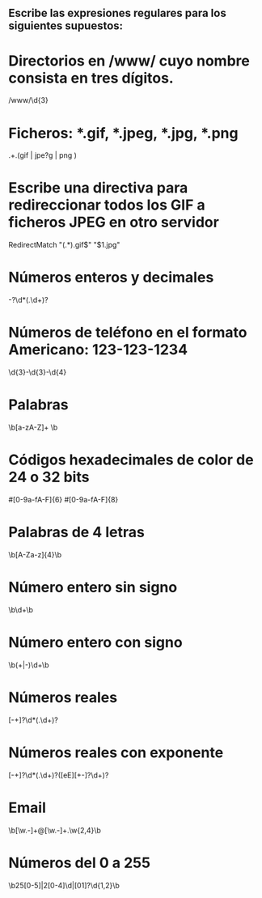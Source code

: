 ## Escribe las expresiones regulares para los siguientes supuestos:

# Directorios en /www/ cuyo nombre consista en tres dígitos.

/www/\d{3}

# Ficheros: *.gif, *.jpeg, *.jpg, *.png
.+\.(gif | jpe?g | png )

# Escribe una directiva para redireccionar todos los GIF a ficheros JPEG en otro servidor
RedirectMatch "(.*)\.gif$" "$1.jpg"

# Números enteros y decimales

-?\d*(\.\d+)?

# Números de teléfono en el formato Americano: 123-123-1234

\d{3}-\d{3}-\d{4}

# Palabras

\b\[a-zA-Z]+  \b

# Códigos hexadecimales de color de 24 o 32 bits

#[0-9a-fA-F]{6}  #[0-9a-fA-F]{8}  

# Palabras de 4 letras

\b[A-Za-z]{4}\b

# Número entero sin signo

\b\d+\b

# Número entero con signo

\b(+|-)\d+\b

# Números reales

[-+]?\d*(\.\d+)?

# Números reales con exponente

[-+]?\d*(\.\d+)?([eE][+-]?\d+)?

# Email

\b[\w\.-]+@[\w\.-]+\.\w{2,4}\b

# Números del 0 a 255
\b25[0-5]|2[0-4]\d|[01]?\d{1,2}\b


